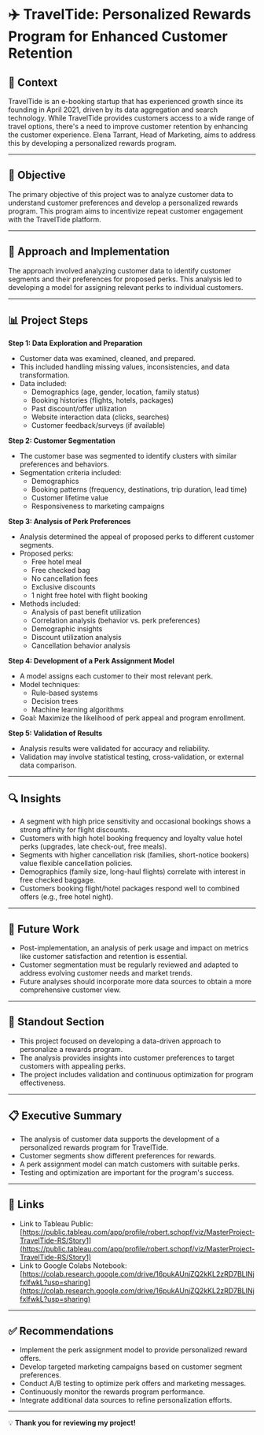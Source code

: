 # ✈️ **TravelTide: Personalized Rewards Program for Enhanced Customer Retention**

## 📄 Context
TravelTide is an e-booking startup that has experienced growth since its founding in April 2021, driven by its data aggregation and search technology. While TravelTide provides customers access to a wide range of travel options, there's a need to improve customer retention by enhancing the customer experience. Elena Tarrant, Head of Marketing, aims to address this by developing a personalized rewards program.

---

## 🎯 Objective
The primary objective of this project was to analyze customer data to understand customer preferences and develop a personalized rewards program. This program aims to incentivize repeat customer engagement with the TravelTide platform.

---

## 🚀 Approach and Implementation
The approach involved analyzing customer data to identify customer segments and their preferences for proposed perks. This analysis led to developing a model for assigning relevant perks to individual customers.

---

## 📊 Project Steps

**Step 1: Data Exploration and Preparation**
* Customer data was examined, cleaned, and prepared.
* This included handling missing values, inconsistencies, and data transformation.
* Data included:
    * Demographics (age, gender, location, family status)
    * Booking histories (flights, hotels, packages)
    * Past discount/offer utilization
    * Website interaction data (clicks, searches)
    * Customer feedback/surveys (if available)

**Step 2: Customer Segmentation**
* The customer base was segmented to identify clusters with similar preferences and behaviors.
* Segmentation criteria included:
    * Demographics
    * Booking patterns (frequency, destinations, trip duration, lead time)
    * Customer lifetime value
    * Responsiveness to marketing campaigns

**Step 3: Analysis of Perk Preferences**
* Analysis determined the appeal of proposed perks to different customer segments.
* Proposed perks:
    * Free hotel meal
    * Free checked bag
    * No cancellation fees
    * Exclusive discounts
    * 1 night free hotel with flight booking
* Methods included:
    * Analysis of past benefit utilization
    * Correlation analysis (behavior vs. perk preferences)
    * Demographic insights
    * Discount utilization analysis
    * Cancellation behavior analysis

**Step 4: Development of a Perk Assignment Model**
* A model assigns each customer to their most relevant perk.
* Model techniques:
    * Rule-based systems
    * Decision trees
    * Machine learning algorithms
* Goal: Maximize the likelihood of perk appeal and program enrollment.

**Step 5: Validation of Results**
* Analysis results were validated for accuracy and reliability.
* Validation may involve statistical testing, cross-validation, or external data comparison.


---

## 🔍 Insights
* A segment with high price sensitivity and occasional bookings shows a strong affinity for flight discounts.
* Customers with high hotel booking frequency and loyalty value hotel perks (upgrades, late check-out, free meals).
* Segments with higher cancellation risk (families, short-notice bookers) value flexible cancellation policies.
* Demographics (family size, long-haul flights) correlate with interest in free checked baggage.
* Customers booking flight/hotel packages respond well to combined offers (e.g., free hotel night).

---

## 🔮 Future Work
* Post-implementation, an analysis of perk usage and impact on metrics like customer satisfaction and retention is essential.
* Customer segmentation must be regularly reviewed and adapted to address evolving customer needs and market trends.
* Future analyses should incorporate more data sources to obtain a more comprehensive customer view.

---

## 🌟 Standout Section
* This project focused on developing a data-driven approach to personalize a rewards program.
* The analysis provides insights into customer preferences to target customers with appealing perks.
* The project includes validation and continuous optimization for program effectiveness.

---

## 📋 Executive Summary
* The analysis of customer data supports the development of a personalized rewards program for TravelTide.
* Customer segments show different preferences for rewards.
* A perk assignment model can match customers with suitable perks.
* Testing and optimization are important for the program's success.

---

## 🔗 Links
* Link to Tableau Public:   [https://public.tableau.com/app/profile/robert.schopf/viz/MasterProject-TravelTide-RS/Story1](https://public.tableau.com/app/profile/robert.schopf/viz/MasterProject-TravelTide-RS/Story1)
* Link to Google Colabs Notebook:   [https://colab.research.google.com/drive/16pukAUnjZQ2kKL2zRD7BLINjfxlfwkL?usp=sharing](https://colab.research.google.com/drive/16pukAUnjZQ2kKL2zRD7BLINjfxlfwkL?usp=sharing)

---

## ✅ Recommendations
* Implement the perk assignment model to provide personalized reward offers.
* Develop targeted marketing campaigns based on customer segment preferences.
* Conduct A/B testing to optimize perk offers and marketing messages.
* Continuously monitor the rewards program performance.
* Integrate additional data sources to refine personalization efforts.

---

💡   **Thank you for reviewing my project!**
